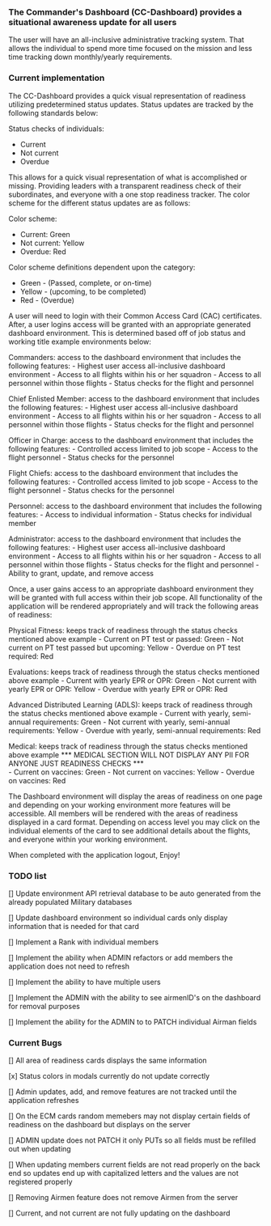 ### The Commander's Dashboard (CC-Dashboard) provides a situational awareness update for all users
The user will have an all-inclusive administrative tracking system. That allows the individual to spend more time focused on the mission and less time tracking down monthly/yearly requirements.

### Current implementation
The CC-Dashboard provides a quick visual representation of readiness utilizing predetermined status updates. Status updates are tracked by the following standards below:

Status checks of individuals:
- Current 
- Not current
- Overdue 

This allows for a quick visual representation of what is accomplished or missing. Providing leaders with a transparent readiness check of their subordinates, and everyone with a one stop readiness tracker. The color scheme for the 
different status updates are as follows:

Color scheme:
- Current: Green
- Not current: Yellow
- Overdue: Red

Color scheme definitions dependent upon the category:
- Green - (Passed, complete, or on-time)
- Yellow - (upcoming, to be completed)
- Red - (Overdue)


A user will need to login with their Common Access Card (CAC) certificates. After, a user logins access will be granted with an appropriate generated dashboard environment. This is determined based off of job status and working title example environments below:

Commanders: access to the dashboard environment that includes the following features:
         - Highest user access all-inclusive dashboard environment
         - Access to all flights within his or her squadron
         - Access to all personnel within those flights
         - Status checks for the flight and personnel

Chief Enlisted Member: access to the dashboard environment that includes the following features:
         - Highest user access all-inclusive dashboard environment
         - Access to all flights within his or her squadron
         - Access to all personnel within those flights
         - Status checks for the flight and personnel

Officer in Charge: access to the dashboard environment that includes the following features:
         - Controlled access limited to job scope
         - Access to the flight personnel
         - Status checks for the personnel

Flight Chiefs: access to the dashboard environment that includes the following features:
         - Controlled access limited to job scope
         - Access to the flight personnel
         - Status checks for the personnel

Personnel: access to the dashboard environment that includes the following features:
         - Access to individual information
         - Status checks for individual member

Administrator: access to the dashboard environment that includes the following features:
         - Highest user access all-inclusive dashboard environment
         - Access to all flights within his or her squadron
         - Access to all personnel within those flights
         - Status checks for the flight and personnel
         - Ability to grant, update, and remove access

Once, a user gains access to an appropriate dashboard environment they will be granted with full access within their job scope. All functionality of the application will be rendered appropriately and will track the following
areas of readiness:

Physical Fitness: keeps track of readiness through the status checks mentioned above example
         - Current on PT test or passed: Green 
         - Not current on PT test passed but upcoming: Yellow
         - Overdue on PT test required: Red

Evaluations: keeps track of readiness through the status checks mentioned above example
         - Current with yearly EPR or OPR: Green
         - Not current with yearly EPR or OPR: Yellow
         - Overdue with yearly EPR or OPR: Red

Advanced Distributed Learning (ADLS): keeps track of readiness through the status checks mentioned above example
         - Current with yearly, semi-annual requirements: Green
         - Not current with yearly, semi-annual requirements: Yellow
         - Overdue with yearly, semi-annual requirements: Red

Medical: keeps track of readiness through the status checks mentioned above example
    *** MEDICAL SECTION WILL NOT DISPLAY ANY PII FOR ANYONE JUST READINESS CHECKS ***  
         - Current on vaccines: Green
         - Not current on vaccines: Yellow
         - Overdue on vaccines: Red

The Dashboard environment will display the areas of readiness on one page and depending on your working environment more features will be accessible. All members will be rendered with the areas of readiness displayed in a card format. Depending on access level you may click on the individual elements of the card to see additional details about the flights, and everyone within your working environment. 

When completed with the application logout, Enjoy!

### TODO list
[] Update environment API retrieval database to be auto generated from the already populated Military databases

[] Update dashboard environment so individual cards only display information that is needed for that card

[] Implement a Rank with individual members

[] Implement the ability when ADMIN refactors or add members the application does not need to refresh

[] Implement the ability to have multiple users

[] Implement the ADMIN with the ability to see airmenID's on the dashboard for removal purposes

[] Implement the ability for the ADMIN to to PATCH individual Airman fields

### Current Bugs
[] All area of readiness cards displays the same information

[x] Status colors in modals currently do not update correctly

[] Admin updates, add, and remove features are not tracked until the application refreshes

[] On the ECM cards random memebers may not display certain fields of readiness on the dashboard but displays on the server

[] ADMIN update does not PATCH it only PUTs so all fields must be refilled out when updating

[] When updating members current fields are not read properly on the back end so updates end up with capitalized letters and the values are not registered properly

[] Removing Airmen feature does not remove Airmen from the server

[] Current, and not current are not fully updating on the dashboard
